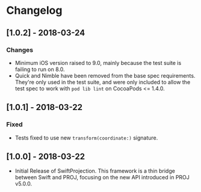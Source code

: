 # Changelog

## [1.0.2] - 2018-03-24

### Changes

* Minimum iOS version raised to 9.0, mainly because the test suite is failing
  to run on 8.0.
* Quick and Nimble have been removed from the base spec requirements. They're
  only used in the test suite, and were only included to allow the test spec to
work with `pod lib lint` on CocoaPods <= 1.4.0.

## [1.0.1] - 2018-03-22
### Fixed

* Tests fixed to use new `transform(coordinate:)` signature.

## [1.0.0] - 2018-03-22
* Initial Release of SwiftProjection. This framework is a thin bridge between
Swift and PROJ, focusing on the new API introduced in PROJ v5.0.0.

